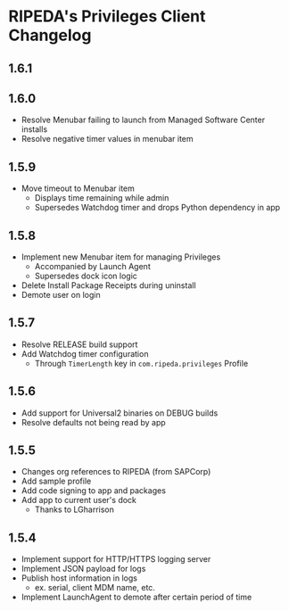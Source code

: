 # RIPEDA's Privileges Client Changelog

## 1.6.1

## 1.6.0
- Resolve Menubar failing to launch from Managed Software Center installs
- Resolve negative timer values in menubar item

## 1.5.9
- Move timeout to Menubar item
  - Displays time remaining while admin
  - Supersedes Watchdog timer and drops Python dependency in app

## 1.5.8
- Implement new Menubar item for managing Privileges
  - Accompanied by Launch Agent
  - Supersedes dock icon logic
- Delete Install Package Receipts during uninstall
- Demote user on login

## 1.5.7
- Resolve RELEASE build support
- Add Watchdog timer configuration
  - Through `TimerLength` key in `com.ripeda.privileges` Profile

## 1.5.6
- Add support for Universal2 binaries on DEBUG builds
- Resolve defaults not being read by app

## 1.5.5
- Changes org references to RIPEDA (from SAPCorp)
- Add sample profile
- Add code signing to app and packages
- Add app to current user's dock
  - Thanks to LGharrison

## 1.5.4
- Implement support for HTTP/HTTPS logging server
- Implement JSON payload for logs
- Publish host information in logs
  - ex. serial, client MDM name, etc.
- Implement LaunchAgent to demote after certain period of time